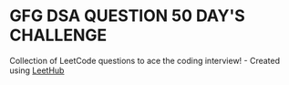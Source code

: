 # GFG DSA QUESTION 50 DAY'S CHALLENGE
Collection of LeetCode questions to ace the coding interview! - Created using [LeetHub](https://github.com/QasimWani/LeetHub)
